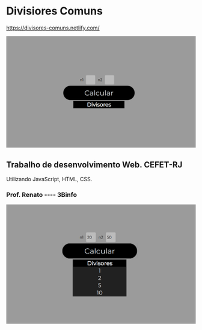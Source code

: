 # Divisiores Comuns

https://divisores-comuns.netlify.com/


![Alt text](./redme-content/inicio "Title")

## Trabalho de desenvolvimento Web. CEFET-RJ

Utilizando JavaScript, HTML, CSS. 


### Prof. Renato ---- 3Binfo

![Alt text](./redme-content/ex.png "Title")
